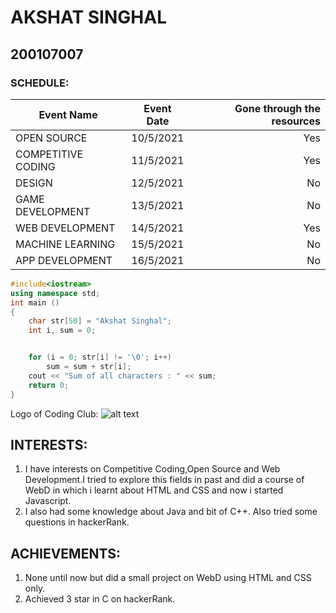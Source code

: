 # AKSHAT SINGHAL
## 200107007

### SCHEDULE:
| Event Name       | Event Date         | Gone through the resources  |
| ------------- |:-------------:| -----:|
| OPEN SOURCE    | 10/5/2021 | Yes |
| COMPETITIVE CODING      | 11/5/2021      |   Yes |
| DESIGN | 12/5/2021      |    No |
| GAME DEVELOPMENT   | 13/5/2021 | No |
| WEB DEVELOPMENT      | 14/5/2021      |   Yes |
| MACHINE LEARNING |15/5/2021      |    No |
| APP DEVELOPMENT | 16/5/2021      |    No |

```C++
#include<iostream>
using namespace std;
int main ()
{
    char str[50] = "Akshat Singhal";
    int i, sum = 0;


    for (i = 0; str[i] != '\0'; i++)
        sum = sum + str[i];
    cout << "Sum of all characters : " << sum;
    return 0;
}
```
Logo of Coding Club:
![alt text](https://github.com/codingiitg/open_source_submission/blob/main/coding-club%20logo.png?raw=true "Logo Title Text ")

## INTERESTS:

1. I have interests on Competitive Coding,Open Source and Web Development.I tried to explore this fields in past and did a course of WebD in which i learnt about HTML and CSS and now i started Javascript.
2. I also had some knowledge about Java and bit of C++. Also tried some questions in hackerRank.

## ACHIEVEMENTS:

1. None until now but did a small project on WebD using HTML and CSS only.
2. Achieved 3 star in C on hackerRank.
